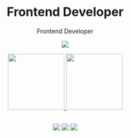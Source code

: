 <div align="center"> 
  <h1>Frontend Developer</h1>
  <p align="center">
    <p>Frontend Developer  </p>
  <a href="https://skillicons.dev">
    <img src="https://skillicons.dev/icons?i=,html,css,tailwind,bootstrap,sass,none,javascript,react,typescript,vue,none,git,linux" />
  </a>
</p>
</div>
    <div align="center">
  <a href="https://beacons.ai/anchaapedro">
  <img height="130em" src="https://github-readme-stats.vercel.app/api?username=anchaapedro&show_icons=true&theme=aura&include_all_commits=true&count_private=true"/>
  <img height="130em" src="https://github-readme-stats.vercel.app/api/top-langs/?username=anchaapedro&layout=compact&langs_count=16&theme=aura"/>
</div>
  
 </div>

      
  
</div>
 
## 
 
<div align='center'>
   <a href="https://www.linkedin.com/in/anchapedro/" target="_blank"><img src="https://img.shields.io/badge/-LinkedIn-%230077B5?style=for-the-badge&logo=linkedin&logoColor=white" target="_blank"></a>  
  <a href="https://www.medium.com/anchapedro/" target="_blank"><img src="https://img.shields.io/badge/-Medium-%230077B5?style=for-the-badge&logo=medium&logoColor=white" target="_blank"></a> 
  <a href = "mailto:anchaapedro@gmail.com"><img src="https://img.shields.io/badge/Gmail-D14836?style=for-the-badge&logo=gmail&logoColor=white" target="_blank"></a>   
</div>

  
